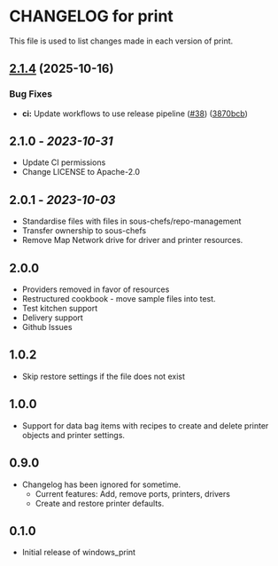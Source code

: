 # CHANGELOG for print

This file is used to list changes made in each version of print.

## [2.1.4](https://github.com/sous-chefs/windows_print/compare/2.1.3...v2.1.4) (2025-10-16)


### Bug Fixes

* **ci:** Update workflows to use release pipeline ([#38](https://github.com/sous-chefs/windows_print/issues/38)) ([3870bcb](https://github.com/sous-chefs/windows_print/commit/3870bcb86264e8b36da0cd18d07265e9d1cdb7d7))

## 2.1.0 - *2023-10-31*

* Update CI permissions
* Change LICENSE to Apache-2.0

## 2.0.1 - *2023-10-03*

* Standardise files with files in sous-chefs/repo-management
* Transfer ownership to sous-chefs
* Remove Map Network drive for driver and printer resources.

## 2.0.0

* Providers removed in favor of resources
* Restructured cookbook - move sample files into test.
* Test kitchen support
* Delivery support
* Github Issues

## 1.0.2

* Skip restore settings if the file does not exist

## 1.0.0

* Support for data bag items with recipes to create and delete printer objects and printer settings.

## 0.9.0

* Changelog has been ignored for sometime.
  * Current features: Add, remove ports, printers, drivers
  * Create and restore printer defaults.

## 0.1.0

* Initial release of windows_print
